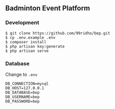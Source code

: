 ## Badminton Event Platform

### Development

```
$ git clone https://github.com/99ridho/bep.git
$ cp .env.example .env
$ composer install
$ php artisan key:generate
$ php artisan serve
```

### Database

Change to `.env`

```
DB_CONNECTION=mysql
DB_HOST=127.0.0.1
DB_DATABASE=bep
DB_USERNAME=bep
DB_PASSWORD=bep
```
